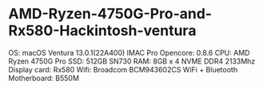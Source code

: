 # AMD-Ryzen-4750G-Pro-and-Rx580-Hackintosh-ventura

OS: macOS Ventura 13.0.1(22A400) IMAC Pro 
Opencore: 0.8.6
CPU: AMD Ryzen 4750G Pro
SSD: 512GB SN730
RAM: 8GB x 4 NVME DDR4 2133Mhz
Display card: Rx580
Wifi: Broadcom BCM943602CS WiFi + Bluetooth
Motherboard: B550M


